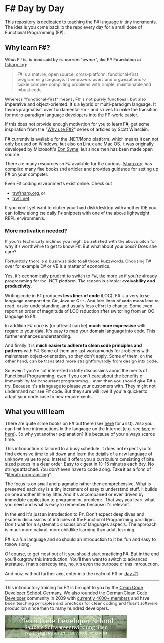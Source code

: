 # F# Day by Day
This repository is dedicated to teaching the F# language in tiny increments. The idea is you come back to the repo every day for a small dose of Functional Programming (FP).

## Why learn F#?
What F# is, is best said by its current "owner", the F# Foundation at [fsharp.org](http://fsharp.org):

> F# is a mature, open source, cross-platform, functional-first programming language. It empowers users and organizations to tackle complex computing problems with simple, maintainable and robust code.

Whereas "functional-first" means, F# is not purely functional, but also imperative and object-oriented. It's a hybrid or multi-paradigm language. It favors pragmatism over fundamentalism - and strives to make the transition for mono-paradigm language developers into the FP-world easier.

If this does not provide enough motivation for you to learn F#, get some inspiration from the "[Why use F#?](http://fsharpforfunandprofit.com/series/why-use-fsharp.html)" series of articles by Scott Wlaschin.

F# currently is available for the .NET/Mono platform, which means it can not only be used on Windows, but also on Linux and Mac OS. It was originally developed by Microsoft's [Don Syme](http://en.wikipedia.org/wiki/Don_Syme), but since then has been made open source.

There are many resources on F# available for the curious. [fsharp.org](http://fsharp.org) has compiled many fine books and articles and provides guidance for setting up F# on your computer.

Even F# coding environments exist online. Check out

* [tryfsharp.org](http://www.tryfsharp.org/Create), or
* [tryfs.net](http://tryfs.net)

If you don't yet want to clutter your hard disk/desktop with another IDE you can follow along the daily F# snippets with one of the above lightweight REPL environments.

### More motivation needed?
If you're technically inclined you might be satisfied with the above pitch for why it's worthwhile to get to know F#. But what about your boss? Does she care?

Fortunately there is a business side to all those buzzwords. Choosing F# over for example C# or VB is a matter of economics.

Yes, it's economically prudent to switch to F#, the more so if you're already programming for the .NET platform. The reason is simple: **evolvability and productivity**.

Writing code in F# produces **less lines of code** (LOC). F# is a very terse language compared to C#, Java or C++. And less lines of code mean less to read, easier understanding, and usually less effort to change. Some even report an order of magnitude of LOC reduction after switching from an OO language to F#.

In addition F# code is (or at least can be) **much more expressive** with regard to your data. It's easy to map your domain language into code. This further enhances understanding.

And finally it is **much easier to adhere to clean code principles and patterns** with F#. Some of them are just workarounds for problems with mainstream object-orientation, so they don't apply. Some of them, on the other hand, can be translated more straightforwardly from design into code.

So even if you're not interested in lofty discussions about the merits of Functional Programming, even if you don't care about the benefits of immutability for concurrent programming... even then you should give F# a try. Because it's a language to please your customers with. They might not understand nor see F# code. But they sure will love if you're quicker to adapt your code base to new requirements.

## What you will learn
There are quite some books on F# out there (see [here](http://fsharp.org/about/learning.html) for a list). Also you can find free introductions to the language on the Internet (e.g. see [here](http://www.tryfsharp.org/Learn/getting-started) or [here](http://fsharpforfunandprofit.com/posts/why-use-fsharp-intro/)). So why yet another explanation? It's because of your always scarce time.

This introduction is tailored to a busy schedule. It does not expect you to find extensive time to sit down and learn the details of a new language of unknown value to you. Instead it offers you a curriculum consisting of bite sized pieces in a clear order. Easy to digest in 10-15 minutes each day. No strings attached. You don't even have to code along. Take it as a form of "[literate programming](https://en.wikipedia.org/?title=Literate_programming)".

The focus is on small and pragmatic rather then comprehensive. What is presented each day is a tiny increment of easy to understand stuff. It builds on one another little by little. And it's accompanied or even driven by immediate application to programming problems. That way you learn what you need and what is easy to remember because it's relevant.

In the end it's just an introduction to F#. Don't expect deep dives and esoteric discussions of intracies of the Functional Programming paradigm. Don't wait for a systematic discussion of languages aspects. The approach is much more natural, more childlike learning than adult learning.

F# is a fun language and so should an introduction to it be: fun and easy to follow along.

Of course, to get most out of it you should start practicing F#. But in the end you'll outgrow this introduction. You'll then want to switch to advanced literature. That's perfectly fine, no, it's even the purpose of this introduction.

And now, without further ado, enter into the realm of F# on [day #1](week01/day01).

***

This introductory training for F# is brought to you by the [Clean Code Developer School](http://ccd-school.com), Germany. We also founded the German [Clean Code Developer](http://clean-code-developer.de) community in 2009 with [currently 4000+ members](http://xing.com/net/ccd) and have been teaching principles and practices for clean coding and fluent software production since then to many hundred developers.

![](images/ccd-school_logo.jpeg)





